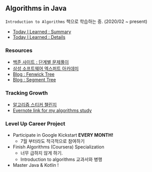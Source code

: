 ## Algorithms in Java 
`Introduction to Algorithms` 책으로 학습하는 중. (2020/02 ~ present)
* [Today I Learned : Summary](./src/TIL.md)
* [Today I Learned : Details](./TIL)


### Resources 
* [백준 사이트 : 단계별 문제풀이](https://www.acmicpc.net/step)
* [삼성 소프트웨어 엑스퍼트 아카데미](https://swexpertacademy.com/main/main.do)
* [Blog : Fenwick Tree](https://www.acmicpc.net/blog/view/21)
* [Blog : Segment Tree](https://www.acmicpc.net/blog/view/9)
    

### Tracking Growth 
* [알고리즘 스티커 챌린지](https://docs.google.com/document/d/1FPv4DZzGvhpBymgTOMZcmJU8vpICwJsh_axi21vbTFg/edit?usp=sharing)
* [Evernote link for my algorithms study](https://www.evernote.com/pub/sarahan774/algorithms)

### Level Up Career Project

- Participate in Google Kickstart **EVERY MONTH!**
    - 7월 부터라도 적극적으로 참여하기
- Finish Algorithms (Coursera) Specialization 
    - 너무 급하지 않게 하기. 
    - Introduction to algorithms 교과서와 병행 
- Master Java & Kotlin ! 
